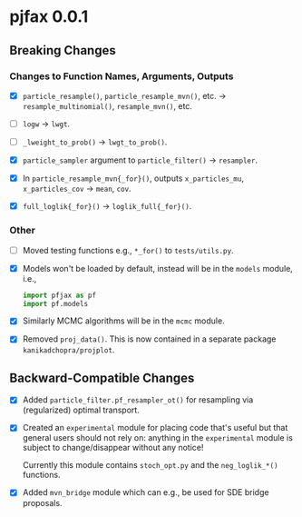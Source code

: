 # pjfax 0.0.1

## Breaking Changes

### Changes to Function Names, Arguments, Outputs

- [x] `particle_resample()`, `particle_resample_mvn()`, etc. -> `resample_multinomial()`, `resample_mvn()`, etc.

- [ ] `logw` -> `lwgt`.

- [ ] `_lweight_to_prob()` -> `lwgt_to_prob()`.

- [x] `particle_sampler` argument to `particle_filter()` -> `resampler`.

- [x] In `particle_resample_mvn{_for}()`, outputs `x_particles_mu`, `x_particles_cov` -> `mean`, `cov`.

- [x] `full_loglik{_for}()` -> `loglik_full{_for}()`. 

### Other

- [ ] Moved testing functions e.g., `*_for()` to `tests/utils.py`.

- [x] Models won't be loaded by default, instead will be in the `models` module, i.e.,

	```python
	import pfjax as pf
	import pf.models
	```
	
- [x] Similarly MCMC algorithms will be in the `mcmc` module. 

- [x] Removed `proj_data()`.  This is now contained in a separate package `kanikadchopra/projplot`.

## Backward-Compatible Changes

- [x] Added `particle_filter.pf_resampler_ot()` for resampling via (regularized) optimal transport.

- [x] Created an `experimental` module for placing code that's useful but that general users should not rely on: anything in the `experimental` module is subject to change/disappear without any notice!

	Currently this module contains `stoch_opt.py` and the `neg_loglik_*()` functions.

- [x] Added `mvn_bridge` module which can e.g., be used for SDE bridge proposals.

